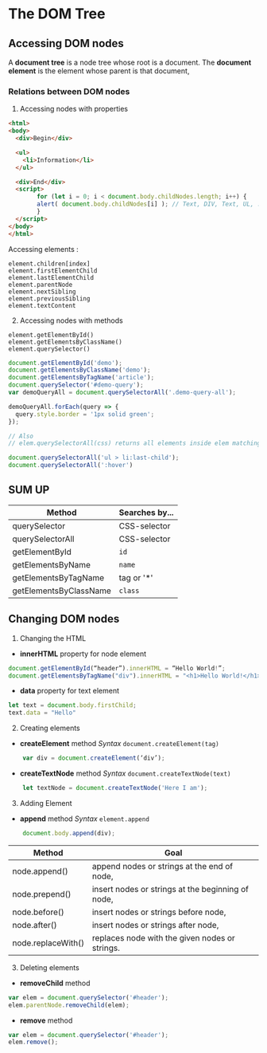 <!--Tags=["tree", "DOM"]-->

# The DOM Tree

## Accessing DOM nodes

A **document tree** is a node tree whose root is a document.
The **document element**  is the element whose parent is that document,

### Relations between DOM nodes

1. Accessing nodes with properties

``` html run
<html>
<body>
  <div>Begin</div>

  <ul>
    <li>Information</li>
  </ul>

  <div>End</div>
  <script>
        for (let i = 0; i < document.body.childNodes.length; i++) {
        alert( document.body.childNodes[i] ); // Text, DIV, Text, UL, ..., SCRIPT
        }
  </script>
</body>
</html>
```

Accessing elements : 
```
element.children[index]
element.firstElementChild
element.lastElementChild
element.parentNode
element.nextSibling
element.previousSibling
element.textContent
```

2.  Accessing  nodes with methods

```
element.getElementById()
element.getElementsByClassName()
element.querySelector()
```

```javascript
document.getElementById('demo');
document.getElementsByClassName('demo');
document.getElementsByTagName('article');
document.querySelector('#demo-query');
var demoQueryAll = document.querySelectorAll('.demo-query-all');

demoQueryAll.forEach(query => {
  query.style.border = '1px solid green';
});

// Also 
// elem.querySelectorAll(css) returns all elements inside elem matching the given CSS selector.

document.querySelectorAll('ul > li:last-child');
document.querySelectorAll(':hover')

```

## SUM UP
Method	 | Searches by...	
------------ | -------------
querySelector | CSS-selector
querySelectorAll | CSS-selector
getElementById | `id`
getElementsByName | `name`
getElementsByTagName | tag or '*'
getElementsByClassName |  `class`

## Changing DOM nodes


1.   Changing  the HTML
* **innerHTML** property for node element
```javascript
document.getElementById(“header”).innerHTML = “Hello World!”;
document.getElementsByTagName("div").innerHTML = "<h1>Hello World!</h1>"
```
* **data** property for text element
```javascript
let text = document.body.firstChild;
text.data = "Hello"
```

2. Creating elements
* **createElement** method
*Syntax*
`document.createElement(tag)`
```javascript
    var div = document.createElement(‘div’);
```

* **createTextNode** method
*Syntax*
`document.createTextNode(text)`
```javascript
    let textNode = document.createTextNode('Here I am');
```

3. Adding Element
* **append** method
*Syntax*
`element.append`
```javascript
    document.body.append(div);
```

Method	 | Goal	
------------ | -------------
node.append() |  append nodes or strings at the end of node,
node.prepend() | insert nodes or strings at the beginning of node,
node.before() | insert nodes or strings before node,
node.after() | insert nodes or strings after node,
node.replaceWith() |  replaces node with the given nodes or strings.


3. Deleting elements
* **removeChild** method
```javascript
var elem = document.querySelector('#header');
elem.parentNode.removeChild(elem);
```
* **remove** method
```javascript
var elem = document.querySelector('#header');
elem.remove();
```
